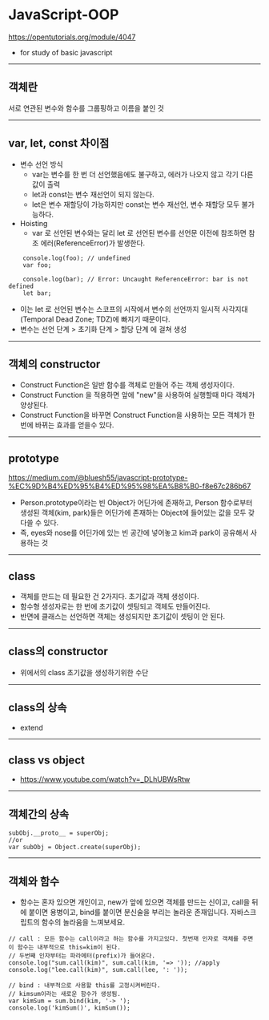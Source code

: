 # JavaScript-OOP
https://opentutorials.org/module/4047
- for study of basic javascript
---
## 객체란
서로 연관된 변수와 함수를 그룹핑하고 이름을 붙인 것

---
## var, let, const 차이점
- 변수 선언 방식
  - var는 변수를 한 번 더 선언했음에도 불구하고, 에러가 나오지 않고 각기 다른 값이 출력
  - let과 const는 변수 재선언이 되지 않는다.
  - let은 변수 재할당이 가능하지만 const는 변수 재선언, 변수 재할당 모두 불가능하다.
- Hoisting
  - var 로 선언된 변수와는 달리 let 로 선언된 변수를 선언문 이전에 참조하면 참조 에러(ReferenceError)가 발생한다.
```
	console.log(foo); // undefined
	var foo;

	console.log(bar); // Error: Uncaught ReferenceError: bar is not defined
	let bar;
```
  - 이는 let 로 선언된 변수는 스코프의 시작에서 변수의 선언까지 일시적 사각지대(Temporal Dead Zone; TDZ)에 빠지기 때문이다.
  - 변수는 선언 단계 > 초기화 단계 > 할당 단계 에 걸쳐 생성

---
## 객체의 constructor
- Construct Function은 일반 함수를 객체로 만들어 주는 객체 생성자이다.
- Construct Function 을 적용하면 앞에 "new"을 사용하여 실행할때 마다 객체가 양상된다. 
- Construct Function을 바꾸면 Construct Function을 사용하는 모든 객체가 한번에 바뀌는 효과를 얻을수 있다.

---
## prototype
https://medium.com/@bluesh55/javascript-prototype-%EC%9D%B4%ED%95%B4%ED%95%98%EA%B8%B0-f8e67c286b67
- Person.prototype이라는 빈 Object가 어딘가에 존재하고, Person 함수로부터 생성된 객체(kim, park)들은 어딘가에 존재하는 Object에 들어있는 값을 모두 갖다쓸 수 있다.
- 즉, eyes와 nose를 어딘가에 있는 빈 공간에 넣어놓고 kim과 park이 공유해서 사용하는 것

---
## class
- 객체를 만드는 데 필요한 건 2가지다. 초기값과 객체 생성이다. 
- 함수형 생성자로는 한 번에 초기값이 셋팅되고 객체도 만들어진다. 
- 반면에 클래스는 선언하면 객체는 생성되지만 초기값이 셋팅이 안 된다.

---
## class의 constructor
- 위에서의 class 초기값을 생성하기위한 수단

---
## class의 상속
- extend

---
## class vs object
- https://www.youtube.com/watch?v=_DLhUBWsRtw

---
## 객체간의 상속
```
subObj.__proto__ = superObj;
//or
var subObj = Object.create(superObj);
```

---
## 객체와 함수
- 함수는 혼자 있으면 개인이고, new가 앞에 있으면 객체를 만드는 신이고, call을 뒤에 붙이면 용병이고, bind를 붙이면 분신술을 부리는 놀라운 존재입니다. 자바스크립트의 함수의 놀라움을 느껴보세요. 
```
// call : 모든 함수는 call이라고 하는 함수를 가지고있다. 첫번재 인자로 객체를 주면 이 함수는 내부적으로 this=kim이 된다.
// 두번째 인자부터는 파라메터(prefix)가 들어온다.
console.log("sum.call(kim)", sum.call(kim, '=> ')); //apply
console.log("lee.call(kim)", sum.call(lee, ': '));

// bind : 내부적으로 사용할 this를 고정시켜버린다.
// kimsum이라는 새로운 함수가 생성됨.
var kimSum = sum.bind(kim, '-> ');
console.log('kimSum()', kimSum());
```